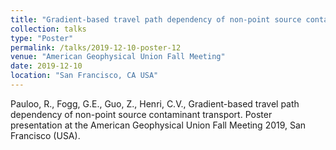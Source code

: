 ```yaml
---
title: "Gradient-based travel path dependency of non-point source contaminant transport"
collection: talks
type: "Poster"
permalink: /talks/2019-12-10-poster-12
venue: "American Geophysical Union Fall Meeting"
date: 2019-12-10
location: "San Francisco, CA USA"
---
```


Pauloo, R., Fogg, G.E., Guo, Z., Henri, C.V., Gradient-based travel path dependency of non-point source contaminant transport. Poster presentation at the American Geophysical Union Fall Meeting 2019, San Francisco (USA).
